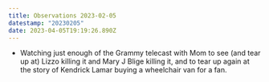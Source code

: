```yaml
---
title: Observations 2023-02-05
datestamp: "20230205"
date: 2023-04-05T19:19:26.890Z
---
```

- Watching just enough of the Grammy telecast with Mom to see (and tear up at) Lizzo killing it and Mary J Blige killing it, and to tear up again at the story of Kendrick Lamar buying a wheelchair van for a fan.